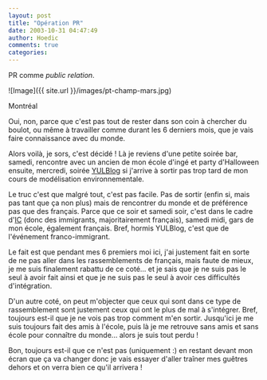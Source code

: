 ```yaml
---
layout: post
title: "Opération PR"
date: 2003-10-31 04:47:49
author: Hoedic
comments: true
categories: 
---
```



PR comme *public relation*.

![Image]({{ site.url }}/images/pt-champ-mars.jpg)
<div class="photoattrib">Montréal</div>



Oui, non, parce que c'est pas tout de rester dans son coin à chercher du boulot, ou même à travailler comme durant les 6 derniers mois, que je vais faire connaissance avec du monde.

Alors voilà, je sors, c'est décidé ! Là je reviens d'une petite soirée bar, samedi, rencontre avec un ancien de mon école d'ingé et party d'Halloween ensuite, mercredi, soirée <a href="http://www.geekwardho.org/yulblog/" title="Les blogger montréalais">YULBlog</a> si j'arrive à sortir pas trop tard de mon cours de modélisation environnementale.

Le truc c'est que malgré tout, c'est pas facile. Pas de sortir (enfin si, mais pas tant que ça non plus) mais de rencontrer du monde et de préférence pas que des français. Parce que ce soir et samedi soir, c'est dans le cadre d'<a href="Immigrer-Contact" title="Québec bashing... enfin parfois">IC</a> (donc des immigrants, majoritairement français), samedi midi, gars de mon école, également français. Bref, hormis YULBlog, c'est que de l'événement franco-immigrant.

Le fait est que pendant mes 6 premiers moi ici, j'ai justement fait en sorte de ne pas aller dans les rassemblements de français, mais faute de mieux, je me suis finalement rabattu de ce coté... et je sais que je ne suis pas le seul à avoir fait ainsi et que je ne suis pas le seul à avoir ces difficultés d'intégration.

D'un autre coté, on peut m'objecter que ceux qui sont dans ce type de rassemblement sont justement ceux qui ont le plus de mal à s'intégrer. Bref, toujours est-il que je ne vois pas trop comment m'en sortir. Jusqu'ici je me suis toujours fait des amis à l'école, puis là je me retrouve sans amis et sans école pour connaître du monde... alors je suis tout perdu !

Bon, toujours est-il que ce n'est pas (uniquement :) en restant devant mon écran que ça va changer donc je vais essayer d'aller traîner mes guêtres dehors et on verra bien ce qu'il arrivera !
